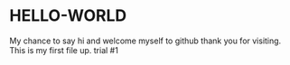 # HELLO-WORLD
My chance to say hi and welcome myself to github
thank you for visiting. This is my first file up. trial #1

